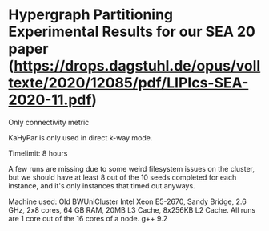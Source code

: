 # Hypergraph Partitioning Experimental Results for our SEA 20 paper (https://drops.dagstuhl.de/opus/volltexte/2020/12085/pdf/LIPIcs-SEA-2020-11.pdf)

Only connectivity metric

KaHyPar is only used in direct k-way mode.

Timelimit: 8 hours

A few runs are missing due to some weird filesystem issues on the cluster, but we should have at least 8 out of the 10 seeds completed for each instance, and it's only instances that timed out anyways.

Machine used:
Old BWUniCluster
Intel Xeon E5-2670, Sandy Bridge, 2.6 GHz, 2x8 cores, 64 GB RAM, 20MB L3 Cache, 8x256KB L2 Cache.
All runs are 1 core out of the 16 cores of a node.
g++ 9.2	
